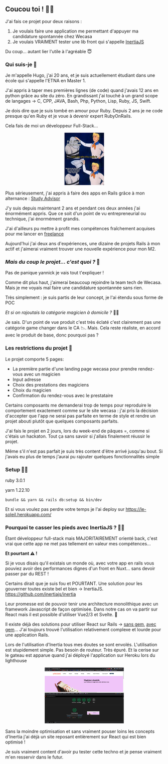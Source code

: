 ## __Coucou toi ! 🙋‍♂️__

J'ai fais ce projet pour deux raisons :

1. Je voulais faire une application me permettant d'appuyer ma candidature spontannée chez Wecasa
2. Je voulais VRAIMENT tester une lib front qui s'appelle [InertiaJS](https://inertiajs.com/who-is-it-for)

Du coup... autant lier l'utile à l'agréable 😇

### Qui suis-je 🕺 

Je m'appelle Hugo, j'ai 20 ans, et je suis actuellement étudiant dans une école qui s'appelle l'ETNA en Master 1.

J'ai appris à taper mes premières lignes (de code) quand j'avais 12 ans en python grâce au site du zéro.
En grandissant j'ai touché à un grand scope de langages -> C, CPP, JAVA, Bash, Php, Python, Lisp, Ruby, JS, Swift.

Je dois dire que je suis tombé en amour pour Ruby. Depuis 2 ans je ne code presque qu'en Ruby et je voue à devenir expert RubyOnRails.

Cela fais de moi un développeur Full-Stack...

<div style="width: 25%; margin: auto">

![](.reamdme_files/me.jpeg)
</div>

Plus sérieusement, j'ai appris à faire des apps en Rails grâce à mon alternance : [Study Advisor](https://www.welcometothejungle.com/fr/companies/study-advisor/jobs/developer-fullstack-ruby-h-f_paris)

J'y suis depuis maintenant 2 ans et pendant ces deux années j'ai énormément appris. Que ce soit d'un point de vu entrepreneurial ou technique, j'ai énormément grandis.

J'ai d'ailleurs pu mettre à profit mes compétences fraîchement acquises pour me lancer en [freelance](https://www.malt.fr/profile/hugovast)

Aujourd'hui j'ai deux ans d'expériences, une dizaine de projets Rails à mon actif et j'aimerai vraiment trouver une nouvelle expérience pour mon M2.


### _Mais du coup le projet... c'est quoi ?_ 🧐

Pas de panique yannick je vais tout t'expliquer !

Comme dit plus haut, j'aimerai beaucoup rejoindre la team tech de Wecasa. Mais je me voyais mal faire une candidature spontannée sans rien.

Très simplement : je suis partis de leur concept, je l'ai étendu sous forme de POC

_Et si on rajoutais la catégorie magicien à domicile ?_ 🧙‍♂️

Je sais. D'un point de vue produit c'est très éclaté c'est clairement pas une catégorie game changer dans le CA 📉. Mais. Cela reste
réaliste, en accord avec le produit de base, donc pourquoi pas ?  

### Les restrictions du projet 📐

Le projet comporte 5 pages:
- La première partie d'une landing page wecasa pour prendre rendez-vous avec un magicien
- Input adresse
- Choix des prestations des magiciens
- Choix du magicien
- Confirmation du rendez-vous avec le prestataire

Certains composants me demanderai trop de temps pour reproduire le comportement exactement comme sur le site wecasa : j'ai pris
la décision d'accepter que l'app ne serai pas parfaite en terme de style et rendre un projet abouti plutôt que quelques composants parfaits.

J'ai fais le projet en 2 jours, lors du week-end de pâques =, comme si c'étais un hackaton. Tout ça sans savoir si j'allais finalement réussir le projet.

Même s'il n'est pas parfait je suis très content d'être arrivé jusqu'au bout. 
Si j'avais eu plus de temps j'aurai pu rajouter quelques fonctionnalités simple

### Setup 👨‍🏭

ruby 3.0.1

yarn 1.22.10

```
bundle && yarn && rails db:setup && bin/dev
```

Et si vous voulez pas perdre votre temps je l'ai deploy sur https://le-soleil.herokuapp.com/


### Pourquoi te casser les pieds avec InertiaJS ? 👨‍🔬

Étant développeur full-stack mais MAJORITAIREMENT orienté back, c'est vrai que cette app ne met pas tellement en valeur mes compétences...

**Et pourtant ⚠️ !**

Si je vous disais qu'il existais un monde où, avec votre app en rails vous pouviez avoir des performances dignes d'un front en Nuxt... sans devoir passer par du REST !

Certains dirait que je suis fou et POURTANT. Une solution pour les gouverner toutes existe bel et bien -> InertiaJS.
https://github.com/inertiajs/inertia

Leur promesse est de pouvoir tenir une architecture monolithique avec un framework Javascript de façon optimisée. Dans notre cas on va partir sur React mais il est possible
d'utiliser Vue2/3 et Svelte. 🥰

Il existe déjà des solutions pour utiliser React sur Rails -> [sans gem](https://www.digitalocean.com/community/tutorials/how-to-set-up-a-ruby-on-rails-project-with-a-react-frontend), [avec gem](https://github.com/reactjs/react-rails)...
J'ai toujours trouvé l'utilisation relativement complexe et lourde pour une application Rails.

Lors de l'utilisation d'Inertia tous mes doutes se sont envolés. L'utilisation est stupidement simple. Pas besoin de routeur. Très épuré. Et la cerise sur le gateau est apparue quand j'ai déployé l'application sur Heroku lors du lighthouse

<div style="width: 50%; margin: auto">

![](.reamdme_files/lighthouse.png)
</div>

Sans la moindre optimisation et sans vraiment pouser loins les concepts d'Inertia j'ai déjà un site reposant entièrement sur React qui est bien optimisé !

Je suis vraiment content d'avoir pu tester cette techno et je pense vraiment m'en resservir dans le futur.
